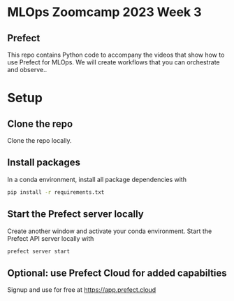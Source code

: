 # MLOps Zoomcamp 2023 Week 3
## Prefect

This repo contains Python code to accompany the videos that show how to use Prefect for MLOps. We will create workflows that you can orchestrate and observe..

# Setup

## Clone the repo

Clone the repo locally.

## Install packages

In a conda environment, install all package dependencies with 

```bash
pip install -r requirements.txt
```
## Start the Prefect server locally

Create another window and activate your conda environment. Start the Prefect API server locally with 

```bash
prefect server start
```



## Optional: use Prefect Cloud for added capabilties
Signup and use for free at https://app.prefect.cloud